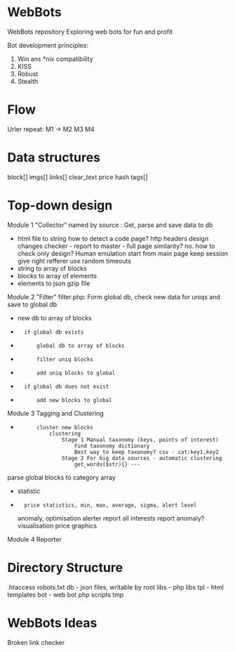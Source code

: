 WebBots
=========

WebBots repository
Exploring web bots for fun and profit

Bot development principles:
1. Win ans *nix compatibility
2. KISS
3. Robust
4. Stealth

Flow
====
Urler
repeat: M1 -> M2 
M3
M4

Data structures
===============
block[] imgs[]
        links[]
        clear_text
        price
        hash
        tags[]

Top-down design
===============
Module 1 "Collector" named by source : Get, parse and save data to db
+	html file to string
		how to detect a code page? http headers
		design changes checker - report to master - full page similarity? no. 
                    how to check only design?
		Human emulation
                    start from main page
                    keep session
                    give right refferer
                    use random timeouts
+	string to array of blocks
+	blocks to array of elements
+	elements to json gzip file

Module 2 "Filter" filter.php: Form global db, check new data for uniqs and save to global db
+	new db to array of blocks
+       if global db exists
+           global db to array of blocks
+           filter uniq blocks
+           add uniq blocks to global
+       if global db does not exist
+           add new blocks to global

Module 3 Tagging and Clustering   
+           cluster new blocks
                clustering
                    Stage 1 Manual taxonomy (keys, points of interest)
                    	Find taxonomy dictionary
                    	Best way to keep taxonomy? csv - cat:key1,key2
                    Stage 2 For big data sources - automatic clustering
                    	get_words($str){} ---

parse global blocks to category array    
+	statistic
+		price statistics, min, max, average, sigma, alert level
	anomaly, optimisation
	alerter
		report all interests
		report anomaly?
	visualisation
		price graphics

Module 4 Reporter

Directory Structure
===================
.htaccess
robots.txt
db - json files, writable by root
libs - php libs
tpl - html templates
bot - web bot php scripts
tmp

WebBots Ideas
=============

Broken link checker